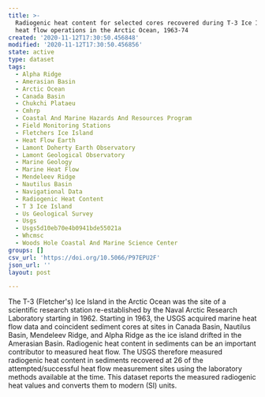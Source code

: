 ```yaml
---
title: >-
  Radiogenic heat content for selected cores recovered during T-3 Ice Island
  heat flow operations in the Arctic Ocean, 1963-74
created: '2020-11-12T17:30:50.456848'
modified: '2020-11-12T17:30:50.456856'
state: active
type: dataset
tags:
  - Alpha Ridge
  - Amerasian Basin
  - Arctic Ocean
  - Canada Basin
  - Chukchi Plataeu
  - Cmhrp
  - Coastal And Marine Hazards And Resources Program
  - Field Monitoring Stations
  - Fletchers Ice Island
  - Heat Flow Earth
  - Lamont Doherty Earth Observatory
  - Lamont Geological Observatory
  - Marine Geology
  - Marine Heat Flow
  - Mendeleev Ridge
  - Nautilus Basin
  - Navigational Data
  - Radiogenic Heat Content
  - T 3 Ice Island
  - Us Geological Survey
  - Usgs
  - Usgs5d10eb70e4b0941bde55021a
  - Whcmsc
  - Woods Hole Coastal And Marine Science Center
groups: []
csv_url: 'https://doi.org/10.5066/P97EPU2F'
json_url: ''
layout: post

---
```

The T-3 (Fletcher's) Ice Island in the Arctic Ocean was the site of a scientific research station re-established by the Naval Arctic Research Laboratory starting in 1962. Starting in 1963, the USGS acquired marine heat flow data and coincident sediment cores at sites in Canada Basin, Nautilus Basin, Mendeleev Ridge, and Alpha Ridge as the ice island drifted in the Amerasian Basin. Radiogenic heat content in sediments can be an important contributor to measured heat flow. The USGS therefore measured radiogenic heat content in sediments recovered at 26 of the attempted/successful heat flow measurement sites using the laboratory methods available at the time. This dataset reports the measured radiogenic heat values and converts them to modern (SI) units.
